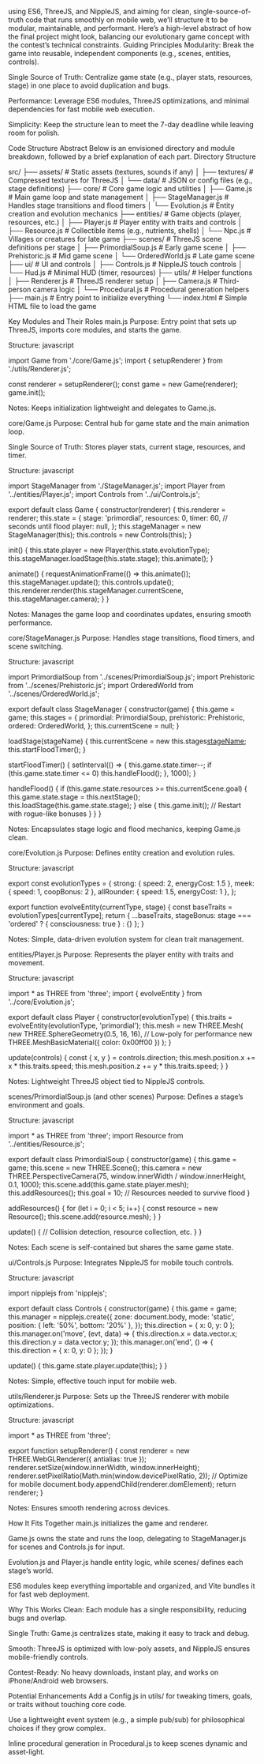 using ES6, ThreeJS, and NippleJS, and aiming for clean, single-source-of-truth code that runs smoothly on mobile web, we’ll structure it to be modular, maintainable, and performant. Here’s a high-level abstract of how the final project might look, balancing our evolutionary game concept with the contest’s technical constraints.
Guiding Principles
Modularity: Break the game into reusable, independent components (e.g., scenes, entities, controls).

Single Source of Truth: Centralize game state (e.g., player stats, resources, stage) in one place to avoid duplication and bugs.

Performance: Leverage ES6 modules, ThreeJS optimizations, and minimal dependencies for fast mobile web execution.

Simplicity: Keep the structure lean to meet the 7-day deadline while leaving room for polish.

Code Structure Abstract
Below is an envisioned directory and module breakdown, followed by a brief explanation of each part.
Directory Structure

src/
├── assets/                  # Static assets (textures, sounds if any)
│   ├── textures/           # Compressed textures for ThreeJS
│   └── data/               # JSON or config files (e.g., stage definitions)
├── core/                    # Core game logic and utilities
│   ├── Game.js             # Main game loop and state management
│   ├── StageManager.js     # Handles stage transitions and flood timers
│   └── Evolution.js        # Entity creation and evolution mechanics
├── entities/                # Game objects (player, resources, etc.)
│   ├── Player.js           # Player entity with traits and controls
│   ├── Resource.js         # Collectible items (e.g., nutrients, shells)
│   └── Npc.js              # Villages or creatures for late game
├── scenes/                  # ThreeJS scene definitions per stage
│   ├── PrimordialSoup.js   # Early game scene
│   ├── Prehistoric.js      # Mid game scene
│   └── OrderedWorld.js     # Late game scene
├── ui/                      # UI and controls
│   ├── Controls.js         # NippleJS touch controls
│   └── Hud.js              # Minimal HUD (timer, resources)
├── utils/                   # Helper functions
│   ├── Renderer.js         # ThreeJS renderer setup
│   ├── Camera.js           # Third-person camera logic
│   └── Procedural.js       # Procedural generation helpers
├── main.js                  # Entry point to initialize everything
└── index.html               # Simple HTML file to load the game

Key Modules and Their Roles
main.js
Purpose: Entry point that sets up ThreeJS, imports core modules, and starts the game.

Structure:
javascript

import Game from './core/Game.js';
import { setupRenderer } from './utils/Renderer.js';

const renderer = setupRenderer();
const game = new Game(renderer);
game.init();

Notes: Keeps initialization lightweight and delegates to Game.js.

core/Game.js
Purpose: Central hub for game state and the main animation loop.

Single Source of Truth: Stores player stats, current stage, resources, and timer.

Structure:
javascript

import StageManager from './StageManager.js';
import Player from '../entities/Player.js';
import Controls from '../ui/Controls.js';

export default class Game {
  constructor(renderer) {
    this.renderer = renderer;
    this.state = {
      stage: 'primordial',
      resources: 0,
      timer: 60, // seconds until flood
      player: null,
    };
    this.stageManager = new StageManager(this);
    this.controls = new Controls(this);
  }

  init() {
    this.state.player = new Player(this.state.evolutionType);
    this.stageManager.loadStage(this.state.stage);
    this.animate();
  }

  animate() {
    requestAnimationFrame(() => this.animate());
    this.stageManager.update();
    this.controls.update();
    this.renderer.render(this.stageManager.currentScene, this.stageManager.camera);
  }
}

Notes: Manages the game loop and coordinates updates, ensuring smooth performance.

core/StageManager.js
Purpose: Handles stage transitions, flood timers, and scene switching.

Structure:
javascript

import PrimordialSoup from '../scenes/PrimordialSoup.js';
import Prehistoric from '../scenes/Prehistoric.js';
import OrderedWorld from '../scenes/OrderedWorld.js';

export default class StageManager {
  constructor(game) {
    this.game = game;
    this.stages = {
      primordial: PrimordialSoup,
      prehistoric: Prehistoric,
      ordered: OrderedWorld,
    };
    this.currentScene = null;
  }

  loadStage(stageName) {
    this.currentScene = new this.stages[stageName](this.game);
    this.startFloodTimer();
  }

  startFloodTimer() {
    setInterval(() => {
      this.game.state.timer--;
      if (this.game.state.timer <= 0) this.handleFlood();
    }, 1000);
  }

  handleFlood() {
    if (this.game.state.resources >= this.currentScene.goal) {
      this.game.state.stage = this.nextStage();
      this.loadStage(this.game.state.stage);
    } else {
      this.game.init(); // Restart with rogue-like bonuses
    }
  }
}

Notes: Encapsulates stage logic and flood mechanics, keeping Game.js clean.

core/Evolution.js
Purpose: Defines entity creation and evolution rules.

Structure:
javascript

export const evolutionTypes = {
  strong: { speed: 2, energyCost: 1.5 },
  meek: { speed: 1, coopBonus: 2 },
  allRounder: { speed: 1.5, energyCost: 1 },
};

export function evolveEntity(currentType, stage) {
  const baseTraits = evolutionTypes[currentType];
  return { ...baseTraits, stageBonus: stage === 'ordered' ? { consciousness: true } : {} };
}

Notes: Simple, data-driven evolution system for clean trait management.

entities/Player.js
Purpose: Represents the player entity with traits and movement.

Structure:
javascript

import * as THREE from 'three';
import { evolveEntity } from '../core/Evolution.js';

export default class Player {
  constructor(evolutionType) {
    this.traits = evolveEntity(evolutionType, 'primordial');
    this.mesh = new THREE.Mesh(
      new THREE.SphereGeometry(0.5, 16, 16), // Low-poly for performance
      new THREE.MeshBasicMaterial({ color: 0x00ff00 })
    );
  }

  update(controls) {
    const { x, y } = controls.direction;
    this.mesh.position.x += x * this.traits.speed;
    this.mesh.position.z += y * this.traits.speed;
  }
}

Notes: Lightweight ThreeJS object tied to NippleJS controls.

scenes/PrimordialSoup.js (and other scenes)
Purpose: Defines a stage’s environment and goals.

Structure:
javascript

import * as THREE from 'three';
import Resource from '../entities/Resource.js';

export default class PrimordialSoup {
  constructor(game) {
    this.game = game;
    this.scene = new THREE.Scene();
    this.camera = new THREE.PerspectiveCamera(75, window.innerWidth / window.innerHeight, 0.1, 1000);
    this.scene.add(this.game.state.player.mesh);
    this.addResources();
    this.goal = 10; // Resources needed to survive flood
  }

  addResources() {
    for (let i = 0; i < 5; i++) {
      const resource = new Resource();
      this.scene.add(resource.mesh);
    }
  }

  update() {
    // Collision detection, resource collection, etc.
  }
}

Notes: Each scene is self-contained but shares the same game state.

ui/Controls.js
Purpose: Integrates NippleJS for mobile touch controls.

Structure:
javascript

import nipplejs from 'nipplejs';

export default class Controls {
  constructor(game) {
    this.game = game;
    this.manager = nipplejs.create({
      zone: document.body,
      mode: 'static',
      position: { left: '50%', bottom: '20%' },
    });
    this.direction = { x: 0, y: 0 };
    this.manager.on('move', (evt, data) => {
      this.direction.x = data.vector.x;
      this.direction.y = data.vector.y;
    });
    this.manager.on('end', () => {
      this.direction = { x: 0, y: 0 };
    });
  }

  update() {
    this.game.state.player.update(this);
  }
}

Notes: Simple, effective touch input for mobile web.

utils/Renderer.js
Purpose: Sets up the ThreeJS renderer with mobile optimizations.

Structure:
javascript

import * as THREE from 'three';

export function setupRenderer() {
  const renderer = new THREE.WebGLRenderer({ antialias: true });
  renderer.setSize(window.innerWidth, window.innerHeight);
  renderer.setPixelRatio(Math.min(window.devicePixelRatio, 2)); // Optimize for mobile
  document.body.appendChild(renderer.domElement);
  return renderer;
}

Notes: Ensures smooth rendering across devices.

How It Fits Together
main.js initializes the game and renderer.

Game.js owns the state and runs the loop, delegating to StageManager.js for scenes and Controls.js for input.

Evolution.js and Player.js handle entity logic, while scenes/ defines each stage’s world.

ES6 modules keep everything importable and organized, and Vite bundles it for fast web deployment.

Why This Works
Clean: Each module has a single responsibility, reducing bugs and overlap.

Single Truth: Game.js centralizes state, making it easy to track and debug.

Smooth: ThreeJS is optimized with low-poly assets, and NippleJS ensures mobile-friendly controls.

Contest-Ready: No heavy downloads, instant play, and works on iPhone/Android web browsers.

Potential Enhancements
Add a Config.js in utils/ for tweaking timers, goals, or traits without touching core code.

Use a lightweight event system (e.g., a simple pub/sub) for philosophical choices if they grow complex.

Inline procedural generation in Procedural.js to keep scenes dynamic and asset-light.

